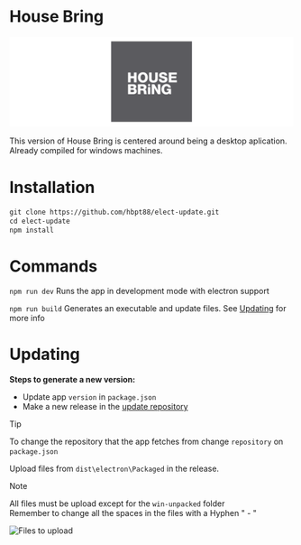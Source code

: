 # House Bring

![House Bring Logo](readmeImages/Karenderia.png)

This version of House Bring is centered around being a desktop aplication. Already compiled for windows machines.

# Installation
```
git clone https://github.com/hbpt88/elect-update.git
cd elect-update
npm install
```



# Commands

```npm run dev``` Runs the app in development mode with electron support

```npm run build``` Generates an executable and update files. See 
[Updating](#updating) for more info


# Updating

**Steps to generate a new version:**

* Update app ``version`` in `package.json`
* Make a new release in the [update repository](https://github.com/hbpt88/elect)

> [!TIP]    
> To change the repository that the app fetches from change `repository` on `package.json`

Upload files from `dist\electron\Packaged` in the release. 

> [!NOTE]   
> All files must be upload except for the `win-unpacked` folder    
> Remember to change all the spaces in the files with a Hyphen " - "

![Files to upload](readmeImages/screen1.png)
